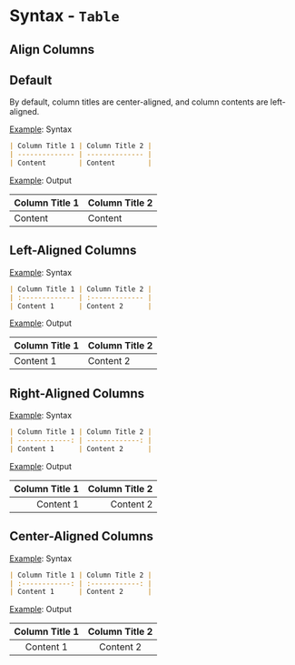 # Syntax - `Table`

## Align Columns

## Default

By default, column titles are center-aligned, and column contents are left-aligned.

<u>Example</u>: Syntax

```markdown
| Column Title 1 | Column Title 2 |
| -------------- | -------------- |
| Content        | Content        |
```

<u>Example</u>: Output

| Column Title 1 | Column Title 2 |
| -------------- | -------------- |
| Content        | Content        |

## Left-Aligned Columns

<u>Example</u>: Syntax

```markdown
| Column Title 1 | Column Title 2 |
| :------------- | :------------- |
| Content 1      | Content 2      |
```

<u>Example</u>: Output

| Column Title 1 | Column Title 2 |
| :------------- | :------------- |
| Content 1      | Content 2      |

## Right-Aligned Columns

<u>Example</u>: Syntax

```markdown
| Column Title 1 | Column Title 2 |
| -------------: | -------------: |
| Content 1      | Content 2      |
```

<u>Example</u>: Output

| Column Title 1 | Column Title 2 |
| -------------: | -------------: |
| Content 1      | Content 2      |

## Center-Aligned Columns

<u>Example</u>: Syntax

```markdown
| Column Title 1 | Column Title 2 |
| :------------: | :------------: |
| Content 1      | Content 2      |
```

<u>Example</u>: Output

| Column Title 1 | Column Title 2 |
| :------------: | :------------: |
| Content 1      | Content 2      |
